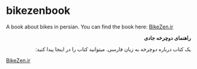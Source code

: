 # bikezenbook
A book about bikes in persian. You can find the book here: [BikeZen.ir](BikeZen.ir)

<div dir="rtl">

 __راهنمای دوچرخه جادی__
  
یک کتاب درباره دوچرخه به زبان فارسی. میتوانید کتاب را در اینجا پیدا کنید:

</div> 

[BikeZen.ir](BikeZen.ir)


